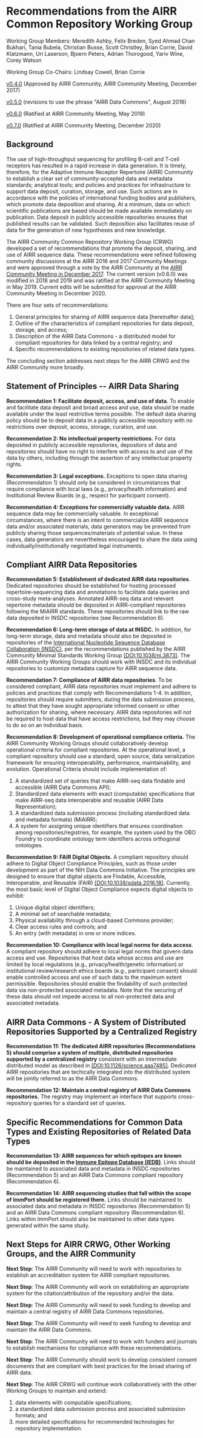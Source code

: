 Recommendations from the AIRR Common Repository Working Group
=============================================================

Working Group Members: Meredith Ashby, Felix Breden, Syed Ahmad Chan Bukhari,
Tania Bubela, Christian Busse, Scott Christley, Brian Corrie, David Klatzmann,
Uri Laserson, Bjoern Peters, Adrian Thorogood, Yariv Wine, Corey Watson

Working Group Co-Chairs: Lindsay Cowell, Brian Corrie

[v0.4.0](https://github.com/airr-community/common-repo-wg/blob/v0.4.0/recommendations.md) (Approved by AIRR Community, AIRR Community Meeting, December 2017)

[v0.5.0](https://github.com/airr-community/common-repo-wg/blob/v0.5.0/recommendations.md) (revisions to use the phrase "AIRR Data Commons", August 2018)

[v0.6.0](https://github.com/airr-community/common-repo-wg/blob/v0.6.0/recommendations.md) (Ratified at AIRR Community Meeting, May 2019)

[v0.7.0](https://github.com/airr-community/common-repo-wg/blob/v0.6.0/recommendations.md) (Ratified at AIRR Community Meeting, December 2020)


Background
----------

The use of high-throughput sequencing for profiling B-cell and T-cell receptors
has resulted in a rapid increase in data generation. It is timely, therefore,
for the Adaptive Immune Receptor Repertoire (AIRR) Community to establish a
clear set of community-accepted data and metadata standards; analytical tools;
and policies and practices for infrastructure to support data deposit,
curation, storage, and use. Such actions are in accordance with the policies
of international funding bodies and publishers, which promote data deposition
and sharing. At a minimum, data on which scientific publications are based should
be made available immediately on publication. Data deposit in publicly accessible
repositories ensures that published results can be validated. Such deposition
also facilitates reuse of data for the generation of new hypotheses and new
knowledge.

The AIRR Community Common Repository Working Group (CRWG) developed a set of
recommendations that promote the deposit, sharing, and use of AIRR sequence
data. These recommendations were refined following community discussions at the
AIRR 2016 and 2017 Community Meetings and were approved through a vote by the
AIRR Community at the [AIRR Community Meeting in December 2017](https://www.antibodysociety.org/the-airr-community/meetings/communityIII/).
The current version (v0.6.0) was modified in 2018 and 2019 and was ratified at
the AIRR Community Meeting in May 2019. Current edits will be submitted for
approval at the AIRR Community Meeting in December 2020.

There are four sets of recommendations:

1. General principles for sharing of AIRR sequence data [hereinafter data];
2. Outline of the characteristics of compliant repositories for data deposit,
   storage, and access;
3. Description of the AIRR Data Commons - a distributed model for compliant
   repositories for data linked by a central registry; and
4. Specific recommendations to existing repositories of related data types.

The concluding section addresses next steps for the AIRR CRWG and the AIRR
Community more broadly.


Statement of Principles -- AIRR Data Sharing
--------------------------------------------

**Recommendation 1: Facilitate deposit, access, and use of data.** To enable
and facilitate data deposit and broad access and use, data should be made
available under the least restrictive terms possible. The default data
sharing policy should be to deposit data in a publicly accessible repository
with no restrictions over deposit, access, storage, curation, and use.

**Recommendation 2: No intellectual property restrictions.** For data deposited
in publicly accessible repositories, depositors of data and repositories should
have no right to interfere with access to and use of the data by others,
including through the assertion of any intellectual property rights.

**Recommendation 3: Legal exceptions.** Exceptions to open data sharing
(Recommendation 1) should only be considered in circumstances that require
compliance with local laws (e.g., privacy/health information) and Institutional
Review Boards (e.g., respect for participant consent).

**Recommendation 4: Exceptions for commercially valuable data.** AIRR sequence
data may be commercially valuable. In exceptional circumstances, where there is
an intent to commercialize AIRR sequence data and/or associated materials, data
generators may be prevented from publicly sharing those sequences/materials of
potential value. In these cases, data generators are nevertheless encouraged to
share the data using individually/institutionally negotiated legal instruments.


Compliant AIRR Data Repositories
--------------------------------

**Recommendation 5: Establishment of dedicated AIRR data repositories**.
Dedicated repositories should be established for hosting processed
repertoire-sequencing data and annotations to facilitate data queries and
cross-study meta-analyses. Annotated AIRR-seq data and relevant repertoire
metadata should be deposited in AIRR-compliant repositories following the
MiAIRR standards. These repositories should link to the raw data
deposited in INSDC repositories (see Recommendation 6).

**Recommendation 6: Long-term storage of data at INSDC.** In addition, for long-term storage,
data and metadata should also be deposited in repositories of the [International
Nucleotide Sequence Database Collaboration (INSDC)](http://insdc.org), per the
recommendations published by the AIRR Community Minimal Standards Working Group
[[DOI:10.1038/ni.3873]](https://doi.org/10.1038/ni.3873). The AIRR Community
Working Groups should work with INSDC and its individual repositories to
customize metadata capture for AIRR sequence data.

**Recommendation 7: Compliance of AIRR data repositories**. To be considered
compliant, AIRR data repositories must implement and adhere to policies and
practices that comply with Recommendations 1-4.
In addition, repositories should require submitters, during the data submission
process, to attest that they have sought appropriate informed consent or other
authorization for sharing, where necessary. AIRR data repositories will not be
required to host data that have access restrictions, but they may choose to do
so on an individual basis.

**Recommendation 8: Development of operational compliance criteria.** The AIRR
Community Working Groups should collaboratively develop operational criteria for
compliant repositories. At the operational level, a compliant repository should
use a standard, open source, data serialization framework for ensuring
interoperability, performance, maintainability, and evolution. Operational
Criteria should include implementation of:

1. A standardized set of queries that make AIRR-seq data findable and accessible (AIRR Data Commons API);
2. Standardized data elements with exact (computable) specifications that make
   AIRR-seq data interoperable and reusable (AIRR Data Representation);
3. A standardized data submission process (including standardized data
   and metadata formats) (MiAIRR);
4. A system for assigning unique identifiers that ensures coordination among
   repositories/registries, for example, the system used by the OBO Foundry to
   coordinate ontology term identifiers across orthogonal ontologies.

**Recommendation 9: FAIR Digital Objects.** A compliant repository should adhere
to Digital Object Compliance Principles, such as those under development as part
of the NIH Data Commons Initiative. The principles are designed to ensure that
digital objects are Findable, Accessible, Interoperable, and Reusable (FAIR)
[[DOI:10.1038/sdata.2016.18]](https://doi.org/10.1038/sdata.2016.18). Currently,
the most basic level of Digital Object Compliance expects digital objects to
exhibit:

1. Unique digital object identifiers;
2. A minimal set of searchable metadata;
3. Physical availability through a cloud-based Commons provider;
4. Clear access rules and controls; and
5. An entry (with metadata) in one or more indices.

**Recommendation 10: Compliance with local legal norms for data access**.
A compliant repository should adhere to local legal norms that govern data
access and use. Repositories that host data whose access and use are limited
by local regulations (e.g., privacy/health/genetic information) or
institutional review/research ethics boards (e.g., participant consent) should
enable controlled access and use of such data to the maximum extent permissible.
Repositories should enable the findability of such protected data via
non-protected associated metadata. Note that the securing of these data
should not impede access to all non-protected data and associated metadata.


AIRR Data Commons - A System of Distributed Repositories Supported by a Centralized Registry
--------------------------------------------------------------------------------------------

**Recommendation 11: The dedicated AIRR repositories (Recommendations 5) should
comprise a system of multiple, distributed repositories supported by a
centralized registry** consistent with an intermediate distributed model as
described in [[DOI:10.1126/science.aaa7485]](https://doi.org/10.1126/science.aaa7485).
Dedicated AIRR repositories that are techically integrated into the distributed
system will be jointly referred to as the AIRR Data Commons.

**Recommendation 12: Maintain a central registry of AIRR Data Commons repositories.**
The registry may implement an interface that supports cross-repository queries
for a standard set of queries.


Specific Recommendations for Common Data Types and Existing Repositories of Related Data Types
----------------------------------------------------------------------------------------------

**Recommendation 13: AIRR sequences for which epitopes are known should be
deposited in the [Immune Epitope Database (IEDB)](https://www.iedb.org)**.
Links should be maintained to associated data and metadata in INSDC repositories
(Recommendation 5) and an AIRR Data Commons compliant repository
(Recommendation 6).

**Recommendation 14: AIRR sequencing studies that fall within the scope of
ImmPort should be registered there.**
Links should be maintained to associated data and metadata in INSDC repositories
(Recommendation 5) and an AIRR Data Commons compliant repository
(Recommendation 6). Links within ImmPort should also be maintained to other
data types generated within the same study.


Next Steps for AIRR CRWG, Other Working Groups, and the AIRR Community
----------------------------------------------------------------------

**Next Step**: The AIRR Community will need to work with repositories to
establish an accreditation system for AIRR compliant repositories.

**Next Step**: The AIRR Community will work on establishing an appropriate
system for the citation/attribution of the repository and/or the data.

**Next Step**: The AIRR Community will need to seek funding to develop and
maintain a central registry of AIRR Data Commons repositories.

**Next Step**: The AIRR Community will need to seek funding to develop and
maintain the AIRR Data Commons.

**Next Step**: The AIRR Community will need to work with funders and journals
to establish mechanisms for compliance with these recommendations.

**Next Step**: The AIRR Community should work to develop consistent consent
documents that are compliant with best practices for the broad sharing of AIRR
data.

**Next Step**: The AIRR CRWG will continue work collaboratively with the other
Working Groups to maintain and extend:

1. data elements with computable specifications;
2. a standardized data submission process and associated submission formats; and
3. more detailed specifications for recommended technologies for repository
   implementation.
